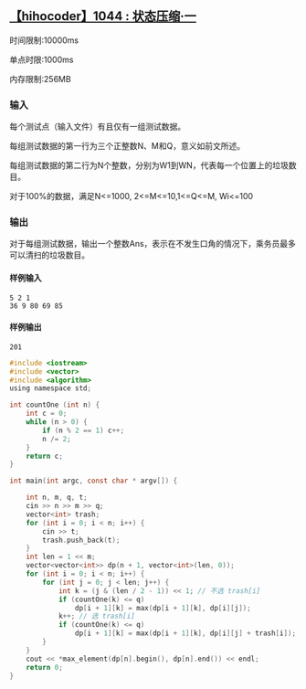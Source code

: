 ## [【hihocoder】1044 : 状态压缩·一](https://hihocoder.com/problemset/problem/1044)

时间限制:10000ms

单点时限:1000ms

内存限制:256MB

### 输入

每个测试点（输入文件）有且仅有一组测试数据。

每组测试数据的第一行为三个正整数N、M和Q，意义如前文所述。

每组测试数据的第二行为N个整数，分别为W1到WN，代表每一个位置上的垃圾数目。

对于100%的数据，满足N<=1000, 2<=M<=10,1<=Q<=M, Wi<=100

### 输出

对于每组测试数据，输出一个整数Ans，表示在不发生口角的情况下，乘务员最多可以清扫的垃圾数目。

#### 样例输入

```
5 2 1
36 9 80 69 85
```

#### 样例输出

```
201
```

```c
#include <iostream>
#include <vector>
#include <algorithm>
using namespace std;

int countOne (int n) {
    int c = 0;
    while (n > 0) {
        if (n % 2 == 1) c++;
        n /= 2;
    }
    return c;
}

int main(int argc, const char * argv[]) {

    int n, m, q, t;
    cin >> n >> m >> q;
    vector<int> trash;
    for (int i = 0; i < n; i++) {
        cin >> t;
        trash.push_back(t);
    }
    int len = 1 << m;
    vector<vector<int>> dp(n + 1, vector<int>(len, 0));
    for (int i = 0; i < n; i++) {
        for (int j = 0; j < len; j++) {
            int k = (j & (len / 2 - 1)) << 1; // 不选 trash[i]
            if (countOne(k) <= q)
                dp[i + 1][k] = max(dp[i + 1][k], dp[i][j]);
            k++; // 选 trash[i]
            if (countOne(k) <= q)
                dp[i + 1][k] = max(dp[i + 1][k], dp[i][j] + trash[i]);
        }
    }
    cout << *max_element(dp[n].begin(), dp[n].end()) << endl;
    return 0;
}
```